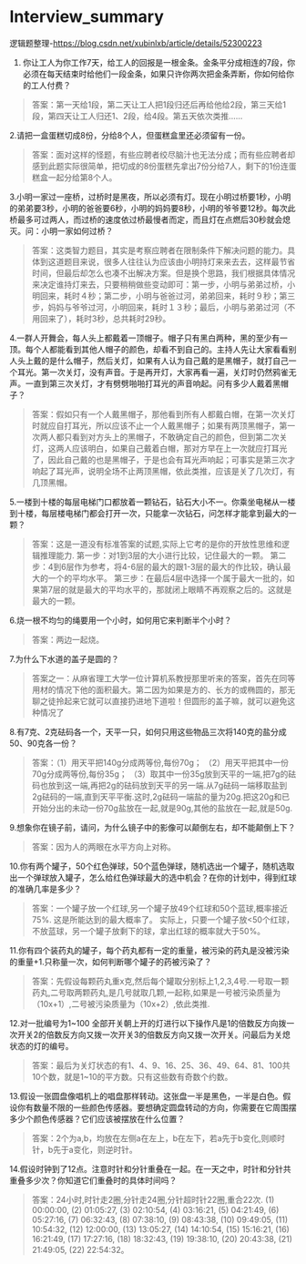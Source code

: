 # Interview_summary
逻辑题整理-https://blog.csdn.net/xubinlxb/article/details/52300223

1. 你让工人为你工作7天，给工人的回报是一根金条。金条平分成相连的7段，你必须在每天结束时给他们一段金条，如果只许你两次把金条弄断，你如何给你的工人付费？ 
>答案：第一天给1段，第二天让工人把1段归还后再给他给2段，第三天给1段，第四天让工人归还1、2段，给4段。第五天依次类推……

2.请把一盒蛋糕切成8份，分给8个人，但蛋糕盒里还必须留有一份。 
>答案：面对这样的怪题，有些应聘者绞尽脑汁也无法分成；而有些应聘者却感到此题实际很简单，把切成的8份蛋糕先拿出7份分给7人，剩下的1份连蛋糕盒一起分给第8个人。

3.小明一家过一座桥，过桥时是黑夜，所以必须有灯。现在小明过桥要1秒，小明的弟弟要3秒，小明的爸爸要6秒，小明的妈妈要8秒，小明的爷爷要12秒。每次此桥最多可过两人，而过桥的速度依过桥最慢者而定，而且灯在点燃后30秒就会熄灭。问：小明一家如何过桥？ 
>答案：这类智力题目，其实是考察应聘者在限制条件下解决问题的能力。具体到这道题目来说，很多人往往认为应该由小明持灯来来去去，这样最节省时间，但最后却怎么也凑不出解决方案。但是换个思路，我们根据具体情况来决定谁持灯来去，只要稍稍做些变动即可：第一步，小明与弟弟过桥，小明回来，耗时４秒；第二步，小明与爸爸过河，弟弟回来，耗时９秒；第三步，妈妈与爷爷过河，小明回来，耗时１３秒；最后，小明与弟弟过河（不用回来了），耗时3秒，总共耗时29秒。

4.一群人开舞会，每人头上都戴着一顶帽子。帽子只有黑白两种，黑的至少有一顶。每个人都能看到其他人帽子的颜色，却看不到自己的。主持人先让大家看看别人头上戴的是什么帽子，然后关灯，如果有人认为自己戴的是黑帽子，就打自己一个耳光。第一次关灯，没有声音。于是再开灯，大家再看一遍，关灯时仍然鸦雀无声。一直到第三次关灯，才有劈劈啪啪打耳光的声音响起。问有多少人戴着黑帽子？ 
>答案：假如只有一个人戴黑帽子，那他看到所有人都戴白帽，在第一次关灯时就应自打耳光，所以应该不止一个人戴黑帽子；如果有两顶黑帽子，第一次两人都只看到对方头上的黑帽子，不敢确定自己的颜色，但到第二次关灯，这两人应该明白，如果自己戴着白帽，那对方早在上一次就应打耳光了，因此自己戴的也是黑帽子，于是也会有耳光声响起；可事实是第三次才响起了耳光声，说明全场不止两顶黑帽，依此类推，应该是关了几次灯，有几顶黑帽。

5.一楼到十楼的每层电梯门口都放着一颗钻石，钻石大小不一。你乘坐电梯从一楼到十楼，每层楼电梯门都会打开一次，只能拿一次钻石，问怎样才能拿到最大的一颗？ 
>答案：这是一道没有标准答案的试题,实际上它考的是你的开放性思维和逻辑推理能力. 
第一步：对1到3层的大小进行比较，记住最大的一颗。 
第二步：4到6层作为参考，将4-6层的最大的跟1-3层的最大的作比较，确认最大的一个的平均水平。 
第三步：在最后4层中选择一个属于最大一批的，如果第7层的就是最大的平均水平的，那就闭上眼睛不再观察之后的。这就是最大的一颗。

6.烧一根不均匀的绳要用一个小时，如何用它来判断半个小时？ 
>答案：两边一起烧。

7.为什么下水道的盖子是圆的？ 
>答案之一：从麻省理工大学一位计算机系教授那里听来的答案，首先在同等用材的情况下他的面积最大。第二因为如果是方的、长方的或椭圆的，那无聊之徒拎起来它就可以直接扔进地下道啦！但圆形的盖子嘛，就可以避免这种情况了

8.有7克、2克砝码各一个，天平一只，如何只用这些物品三次将140克的盐分成50、90克各一份？ 
>答案：（1）用天平把140g分成两等份,每份70g； 
（2）用天平把其中一份70g分成两等份,每份35g； 
（3）取其中一份35g放到天平的一端,把7g的砝码也放到这一端,再把2g的砝码放到天平的另一端.从7g砝码一端移取盐到2g砝码的一端,直到天平平衡.这时,2g砝码一端盐的量为20g.把这20g和已开始分出的未动一份70g盐放在一起,就是90g,其他的盐放在一起,就是50g.

9.想象你在镜子前，请问，为什么镜子中的影像可以颠倒左右，却不能颠倒上下？ 
>答案：因为人的两眼在水平方向上对称。

10.你有两个罐子，50个红色弹球，50个蓝色弹球，随机选出一个罐子，随机选取出一个弹球放入罐子，怎么给红色弹球最大的选中机会？在你的计划中，得到红球的准确几率是多少？ 
>答案：一个罐子放一个红球,另一个罐子放49个红球和50个蓝球,概率接近75%. 这是所能达到的最大概率了。 
实际上，只要一个罐子放<50个红球，不放蓝球，另一个罐子放剩下的球，拿出红球的概率就大于50%。

11.你有四个装药丸的罐子，每个药丸都有一定的重量，被污染的药丸是没被污染的重量+1.只称量一次，如何判断哪个罐子的药被污染了？ 
>答案：先假设每颗药丸重x克,然后每个罐取分别标上1,2,3,4号.一号取一颗药丸,二号取两颗药丸,是几号就取几颗,一起称,如果是一号被污染质量为（10x+1）,二号被污染质量为（10x+2）,依此类推.

12.对一批编号为1~100 全部开关朝上开的灯进行以下操作凡是1的倍数反方向拨一次开关2的倍数反方向又拨一次开关3的倍数反方向又拨一次开关。问最后为关熄状态的灯的编号。 
>答案：最后为关灯状态的有1、4、9、16、25、36、49、64、81、100共10个数，就是1~10的平方数。只有这些数有奇数个约数。

13.假设一张圆盘像唱机上的唱盘那样转动。这张盘一半是黑色，一半是白色。假设你有数量不限的一些颜色传感器。要想确定圆盘转动的方向，你需要在它周围摆多少个颜色传感器？它们应该被摆放在什么位置？ 
>答案：2个为a,b，均放在左侧a在左上，b在左下，若a先于b变化,则顺时针，b先于a变化，则逆时针。

14.假设时钟到了12点。注意时针和分针重叠在一起。在一天之中，时针和分针共重叠多少次？你知道它们重叠时的具体时间吗？ 
>答案：24小时,时针走2圈,分针走24圈,分针超时针22圈,重合22次. 
(1) 00:00:00, (2) 01:05:27, (3) 02:10:54, (4) 03:16:21, (5) 04:21:49, (6) 05:27:16, (7) 06:32:43, (8) 07:38:10, (9) 08:43:38, (10) 09:49:05, (11) 10:54:32, (12) 12:00:00, (13) 13:05:27, (14) 14:10:54, (15) 15:16:21, (16) 16:21:49, (17) 17:27:16, (18) 18:32:43, (19) 19:38:10, (20) 20:43:38, (21) 21:49:05, (22) 22:54:32。
